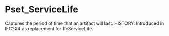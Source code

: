 # Pset_ServiceLife

Captures the period of time that an artifact will last.<!-- end of definition --> HISTORY: Introduced in IFC2X4 as replacement for IfcServiceLife.
